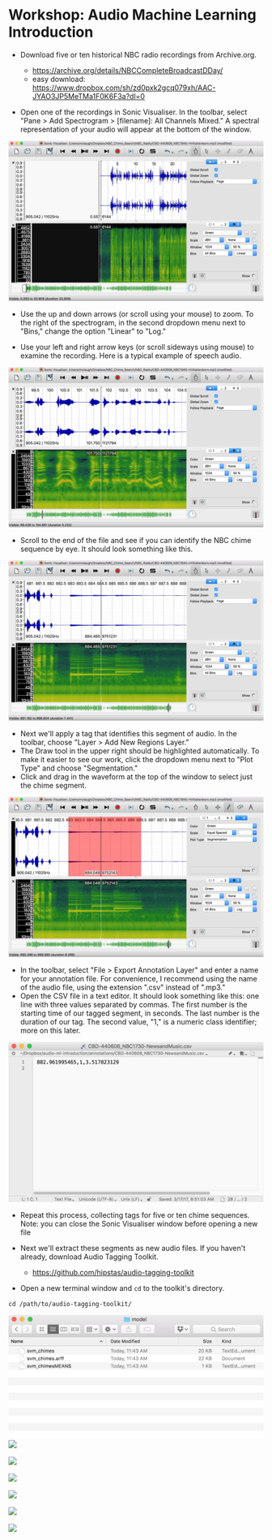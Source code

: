 # Workshop: Audio Machine Learning Introduction

- Download five or ten historical NBC radio recordings from Archive.org.
  - https://archive.org/details/NBCCompleteBroadcastDDay/
  - easy download: https://www.dropbox.com/sh/zd0pxk2gcq079xh/AAC-JYAO3JP5MeTMa1F0K6F3a?dl=0




- Open one of the recordings in Sonic Visualiser. In the toolbar, select "Pane > Add Spectrogram > [filename]: All Channels Mixed." A spectral representation of your audio will appear at the bottom of the window.



![](img/img01.png)



- Use the up and down arrows (or scroll using your mouse) to zoom. To the right of the spectrogram, in the second dropdown menu next to "Bins," change the option "Linear" to "Log."


- Use your left and right arrow keys (or scroll sideways using mouse) to examine the recording. Here is a typical example of speech audio.



![](img/img02.png)



- Scroll to the end of the file and see if you can identify the NBC chime sequence by eye. It should look something like this.

![](img/img03.png)



- Next we'll apply a tag that identifies this segment of audio. In the toolbar, choose "Layer > Add New Regions Layer." 
- The Draw tool in the upper right should be highlighted automatically. To make it easier to see our work, click the dropdown menu next to "Plot Type" and choose "Segmentation."
- Click and drag in the waveform at the top of the window to select just the chime segment.

![](img/img04.png)



- In the toolbar, select "File > Export Annotation Layer" and enter a name for your annotation file. For convenience, I recommend using the name of the audio file, using the extension ".csv" instead of ".mp3."
- Open the CSV file in a text editor. It should look something like this: one line with three values separated by commas. The first number is the starting time of our tagged segment, in seconds. The last number is the duration of our tag. The second value, "1," is a numeric class identifier; more on this later.

![](img/img05.png)



- Repeat this process, collecting tags for five or ten chime sequences. Note: you can close the Sonic Visualiser window before opening a new file

- Next we'll extract these segments as new audio files. If you haven't already, download Audio Tagging Toolkit.

  - https://github.com/hipstas/audio-tagging-toolkit

- Open a new terminal window and `cd` to the toolkit's directory.

```
cd /path/to/audio-tagging-toolkit/
```







![](img/img06.png)
![](img/img07.png)

![](img/img08.png)

![](img/img09.png)

![](img/img10.png)

![](img/img11.png)

![](img/img12.png)
